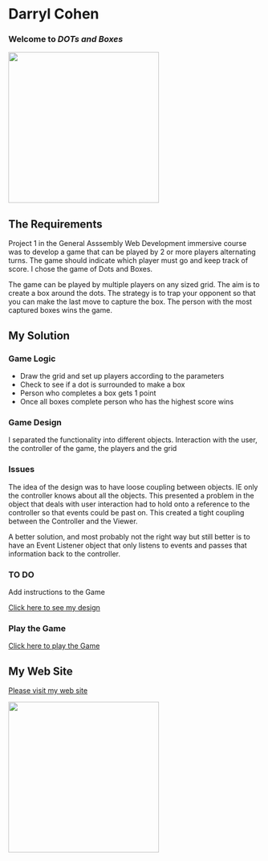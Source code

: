 Darryl Cohen
============

### **Welcome to _DOTs and Boxes_**

<img src=https://ibin.co/3aBm7hSOEYKh.jpg width="300">

## The Requirements

Project 1 in the General Asssembly Web Development immersive course was to develop a game that can be played by 2 or more players alternating turns. The game should indicate which player must go and keep track of score. I chose the game of Dots and Boxes.

The game can be played by multiple players on any sized grid. The aim is to create a box around the dots. The strategy is to trap your opponent so that you can make the last move to capture the box. The person with the most captured boxes wins the game.

## My Solution

### Game Logic
  * Draw the grid and set up players according to the parameters
  * Check to see if a dot is surrounded to make a box
  * Person who completes a box gets 1 point
  * Once all boxes complete person who has the highest score wins

### Game Design
I separated the functionality into different objects. Interaction with the user, the controller of the game, the players and the grid

### Issues
The idea of the design was to have loose coupling between objects. IE only the controller knows about all the objects. This presented a problem in the object that deals with user interaction had to hold onto a reference to the controller so that events could be past on. This created a tight coupling between the Controller and the Viewer.

A better solution, and most probably not the right way but still better is to have an Event Listener object that only listens to events and passes that information back to the controller.

### TO DO

Add instructions to the Game

[Click here to see my design ](https://github.com/darrylcohen/dot_to_dot/blob/master/design.pdf)

### Play the Game
[Click here to play the Game](https://darrylcohen.github.io/dots_and_boxes/)


## My Web Site

[Please visit my web site](https://www.darrylcohen.com.au)

<a href="https://www.darrylcohen.com.au"> <img src=https://i.imgur.com/kbAnu4b.jpg width="300"></a>
